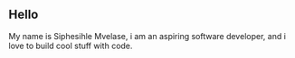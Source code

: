 ## Hello 

My name is Siphesihle Mvelase, i am an aspiring software developer, and i love to build cool stuff  with code.